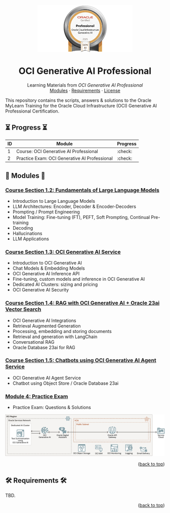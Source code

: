 <a name="readme-top"></a>
<br />
<div align="center">
  <a href="#">
   <!-- Replace this logo for a custom official logo -->
    <img src="./assets/oci_gen_ai_professional.png" alt="OCI Generative AI" height="150">
  </a>

<h1 align = "center">
<b>OCI Generative AI Professional</b>
</h1>
    <!-- Add/Remove categories depending on your project -->
  <p align="center">
    Learning Materials from <i>OCI Generative AI Professional</i>
    <br />
    <!-- IMPORTANT NOTE: If you want to append emojis you'll need to add the '-' sign before and after the header, as shown below:  -->
    <a href="#-modules-">Modules</a>
    ·
    <a href="#-requirements-">Requirements</a>
    ·
    <a href="#-license-">License</a>
  </p>
</div>

This repository contains the scripts, answers & solutions to the Oracle MyLearn Training for the Oracle Cloud
Infrastructure (OCI) Generative AI Professional Certification.

## ⏳ Progress ⏳

| ID | Module                                        | Progress |
|----|-----------------------------------------------|----------|
| 1  | Course: OCI Generative AI Professional        | :check:  |
| 2  | Practice Exam: OCI Generative AI Professional | :check:  |

## 🚀 Modules 🚀

### [Course Section 1.2: Fundamentals of Large Language Models](./01-oci-generative-ai-professional/02-fundamentals-llm)

* Introduction to Large Language Models
* LLM Architectures: Encoder, Decoder & Encoder-Decoders
* Prompting / Prompt Engineering
* Model Training: Fine-tuning (FT), PEFT, Soft Prompting, Continual Pre-training
* Decoding
* Hallucinations
* LLM Applications

### [Course Section 1.3: OCI Generative AI Service](./01-oci-generative-ai-professional/03-oci-genai)

* Introduction to OCI Generative AI
* Chat Models & Embedding Models
* OCI Generative AI Inference API
* Fine-tuning, custom models and inference in OCI Generative AI
* Dedicated AI Clusters: sizing and pricing
* OCI Generative AI Security

### [Course Section 1.4: RAG with OCI Generative AI + Oracle 23ai Vector Search](./01-oci-generative-ai-professional/04-oci-genai-rag)

* OCI Generative AI Integrations
* Retrieval Augmented Generation
* Processing, embedding and storing documents
* Retrieval and generation with LangChain
* Conversational RAG
* Oracle Database 23ai for RAG

### [Course Section 1.5: Chatbots using OCI Generative AI Agent Service](./01-oci-generative-ai-professional/05-oci-genai-agent)

* OCI Generative AI Agent Service
* Chatbot using Object Store / Oracle Database 23ai

### [Module 4: Practice Exam](02-practice-exam/)

* Practice Exam: Questions & Solutions

<div align="center">
<img src="./assets/oci_gen_ai_service_integration.png" alt="Example of OCI Generative AI Service integration">
</div>
<p align="right">(<a href="#readme-top">back to top</a>)</p>

## 🛠️ Requirements 🛠️

TBD.

<p align="right">(<a href="#readme-top">back to top</a>)</p>

<!-- This is a custom version of the Read-My-README template, by Jon Areas, 
found at: https://github.com/jxareas/read-my-readme -->
